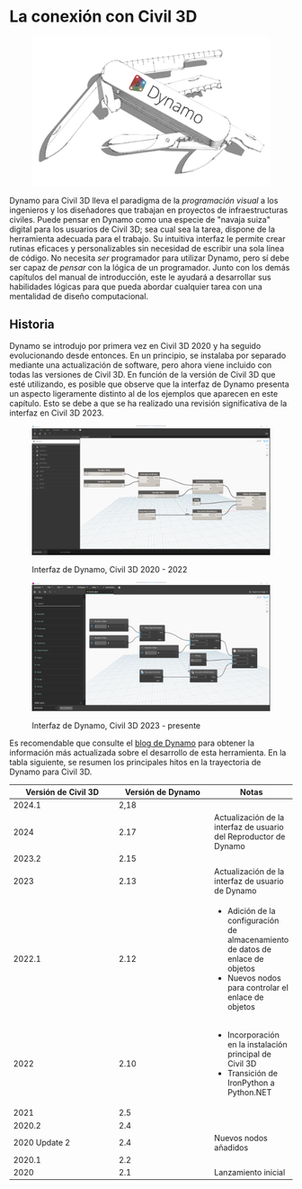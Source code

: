 # La conexión con Civil 3D

<figure><img src="../.gitbook/assets/DynamoSwissKnife-WhiteBackground_edit (2).jpg" alt="" width="563"><figcaption></figcaption></figure>

Dynamo para Civil 3D lleva el paradigma de la _programación visual_ a los ingenieros y los diseñadores que trabajan en proyectos de infraestructuras civiles. Puede pensar en Dynamo como una especie de "navaja suiza" digital para los usuarios de Civil 3D; sea cual sea la tarea, dispone de la herramienta adecuada para el trabajo. Su intuitiva interfaz le permite crear rutinas eficaces y personalizables sin necesidad de escribir una sola línea de código. No necesita _ser_ programador para utilizar Dynamo, pero sí debe ser capaz de _pensar_ con la lógica de un programador. Junto con los demás capítulos del manual de introducción, este le ayudará a desarrollar sus habilidades lógicas para que pueda abordar cualquier tarea con una mentalidad de diseño computacional.

## Historia

Dynamo se introdujo por primera vez en Civil 3D 2020 y ha seguido evolucionando desde entonces. En un principio, se instalaba por separado mediante una actualización de software, pero ahora viene incluido con todas las versiones de Civil 3D. En función de la versión de Civil 3D que esté utilizando, es posible que observe que la interfaz de Dynamo presenta un aspecto ligeramente distinto al de los ejemplos que aparecen en este capítulo. Esto se debe a que se ha realizado una revisión significativa de la interfaz en Civil 3D 2023.

<figure><img src="../.gitbook/assets/c3d-ui-old.png" alt=""><figcaption><p>Interfaz de Dynamo, Civil 3D 2020 - 2022</p></figcaption></figure>

<figure><img src="../.gitbook/assets/c3d-ui-new.png" alt=""><figcaption><p>Interfaz de Dynamo, Civil 3D 2023 - presente</p></figcaption></figure>

Es recomendable que consulte el [blog de Dynamo](https://dynamobim.org/blog/) para obtener la información más actualizada sobre el desarrollo de esta herramienta. En la tabla siguiente, se resumen los principales hitos en la trayectoria de Dynamo para Civil 3D. 

<table data-full-width="false"><thead><tr><th width="180">Versión de Civil 3D</th><th width="161">Versión de Dynamo</th><th>Notas</th></tr></thead><tbody><tr><td>2024.1</td><td>2,18</td><td></td></tr><tr><td>2024</td><td>2.17</td><td>Actualización de la interfaz de usuario del Reproductor de Dynamo</td></tr><tr><td>2023.2</td><td>2.15</td><td></td></tr><tr><td>2023</td><td>2.13</td><td>Actualización de la interfaz de usuario de Dynamo</td></tr><tr><td>2022.1</td><td>2.12</td><td><ul><li>Adición de la configuración de almacenamiento de datos de enlace de objetos</li><li>Nuevos nodos para controlar el enlace de objetos</li></ul></td></tr><tr><td>2022</td><td>2.10</td><td><ul><li>Incorporación en la instalación principal de Civil 3D</li><li>Transición de IronPython a Python.NET</li></ul></td></tr><tr><td>2021</td><td>2.5</td><td></td></tr><tr><td>2020.2</td><td>2.4</td><td></td></tr><tr><td>2020 Update 2</td><td>2.4</td><td>Nuevos nodos añadidos</td></tr><tr><td>2020.1</td><td>2.2</td><td></td></tr><tr><td>2020</td><td>2.1</td><td>Lanzamiento inicial</td></tr></tbody></table>
